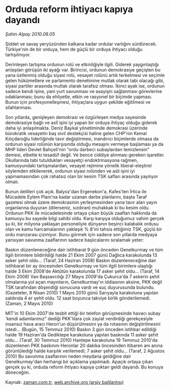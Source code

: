 # Orduda reform ihtiyacı kapıya dayandı

*Şahin Alpay 2010.08.05*

<td class="columnist-detail">
<p>Şiddet ve savaş yeryüzünden kalkana kadar ordular varlığını sürdürecek. Türkiye'nin de bir orduya, hem de güçlü bir orduya ihtiyacı olduğu tartışılmıyor.</p>
<p>
<div id="haberMetinDiv">
<p>Derinleşen tartışma ordunun rolü ve etkinliğiyle ilgili. Giderek yaygınlaştığı anlaşılan görüşün iki ayağı var. Birincisi, ordunun demokrasiye geçişten bu yana üstlenmiş olduğu siyasi rolü, vesayet rolünü artık terketmesi ve seçimle gelen hükümetlere ve parlamento denetimine mutlak olarak tabi olacağı gibi, siyasi partiler arasında mutlak olarak tarafsız olması. İkinci ayak ise, ordunun sadece kendi işine, yani yurt savunması ve asayişin sağlanması görevlerine odaklanması; bunu da ehliyetle, etkin ve rasyonel bir biçimde yapması. Bunun için profesyonelleşmesi, ihtiyaçlara uygun şekilde eğitilmesi ve silahlanması. 
<p>Son yıllarda, genişleyen demokrasi ve özgürleşen medya sayesinde demokrasiye bağlı ve aslî işini iyi yapan bir orduya ihtiyaç olduğu giderek daha iyi anlaşılmakta. Deniz Baykal yönetiminde demokrasi üzerinde bürokratik vesayetin baş sivil destekçisi haline gelen CHP'nin Kemal Kılıçdaroğlu liderliğinde tavır değiştirmesi, inandırıcı biçimlerde olmasa da ordunun siyasi rolünün karşısında olduğu mesajını vermeye başlaması ya da MHP lideri Devlet Bahçeli'nin "ordu darbeci subaylardan temizlensin" demesi, elbette ki tesadüf değil. Ve bence ciddiye alınması gereken işaretler. Okullarında tabi tutuldukları vesayetçi endoktrinasyona rağmen, kamuoyundaki tartışmalardan, vesayet rejimine yönelik liberal-eleştirel söylemden etkilenerek, ordunun siyasi rolünden ve asli işini iyi yapmamasından çok rahatsız olan bir kesim TSK safları arasında yayılıyor olmalı. 
<p>Bunun delilleri çok açık. Balyoz'dan Ergenekon'a, Kafes'ten İrtica ile Mücadele Eylem Planı'na kadar uzanan darbe planlarını, başta Taraf gazetesi olmak üzere demokrasinin yerleşmesinden yana tavır alan yayın organlarına duyuran (dilerseniz, sızdıran) muhakkak ki bu kesim oldu. Ordunun PKK ile mücadelesinde ortaya çıkan büyük zaafları hakkında da kamuoyu bu sayede bilgi sahibi oldu. Karşı karşıya olduğumuz vahim gerçek şu ki, bir milyona yaklaşan personeliyle dünyanın beşinci kalabalık ordusu olan ve kamu harcamalarının yaklaşık % 8'ini tahsis ettiğimiz TSK, güçlü bir ordu manzarası çizmiyor. Bunu görmek için sadece son yıllarda medyaya yansıyan savunma zaaflarının sadece başlıcalarını sıralamak yeter: 
<p>Baskın düzenleneceğine dair istihbarat 9 gün önceden Genelkurmay ve tüm ilgili birimlere bildirildiği halde 21 Ekim 2007 günü Dağlıca karakolunda 13 asker şehit oldu... (Taraf, 24 Haziran 2008) Baskın düzenleneceğine dair istihbarat bir ay öncesinden Genelkurmay ve tüm ilgili birimlere ulaştığı halde 3 Ekim 2008'de Aktütün karakolunda 17 asker şehit oldu... (Taraf, 14 Ekim 2008) Van Başsavcılığı 27 Mayıs 2009'da Çukurca'da 7 askerin şehit olmalarına yol açan mayınların, Genelkurmay'ın iddiasının aksine, PKK değil TSK tarafından döşendiği sonucuna vardı ve suç duyurusunda bulundu. (Gazeteler, 8 Nisan 2010) 1 Mayıs 2010 günü Sarıyayla karakoluna yapılan saldırıda 4 er şehit oldu. 12 saat boyunca takviye birlik gönderilemedi. (Zaman, 2 Mayıs 2010) 
<p>MİT'in 10 Ekim 2007'de tesbit ettiği bir telefon görüşmesinde havacı subay 'kendi adamlarımız" dediği PKK'lılara çok zayiat verdirdiği gerekçesiyle insansız hava aracı Heron'un düşürülmesini ya da rotasının değiştirilmesini istedi... (Bugün, 15 Temmuz 2010) Baskın 3 gün önceden istihbar edildiği halde 19 Haziran'da Gediktepe karakoluna yapılan baskında 11 asker şehit oldu... (Taraf, 30 Temmuz 2010) Hantepe karakoluna 19 Temmuz 2010'da düzenlenen PKK baskınını Heronlar 20 dakika öncesinden itibaren anı anına görüntülediği halde karşılık verilemedi; 7 asker şehit oldu... (Taraf, 2 Ağustos 2010) Bu savunma zaaflarının neden meydana geldiğine dair Genelkurmay'dan herhangi bir açıklama yapılmadı. 
Apaçık ortaya çıkan gerçek şu ki, orduda reform ihtiyacı kapıya çoktan geldi dayandı. Bu konuya döneceğim. </p></p></p></p></p></div>
</p>
<a href="http://web.archive.org/web/20110105051012/mailto:s.alpay@zaman.com.tr">
</a></td>

Kaynak: [zaman.com.tr](http://zaman.com.tr/yazar.do?yazino=1012580), [web.archive.org (arşiv bağlantısı)](http://web.archive.org/web/20110105051012/http://www.zaman.com.tr/yazar.do?yazino=1012580)
